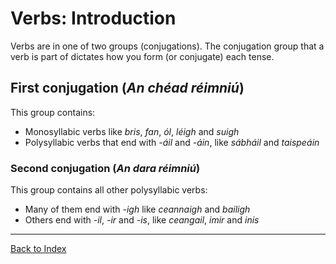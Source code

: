 # Verbs: Introduction


Verbs are in one of two groups (conjugations). The conjugation group that a verb
is part of dictates how you form (or conjugate) each tense.


## First conjugation (_An chéad réimniú_)

This group contains:

* Monosyllabic verbs like _bris_, _fan_, _ól_, _léigh_ and _suigh_
* Polysyllabic verbs that end with _-áil_ and _-áin_, like _sábháil_ and _taispeáin_


### Second conjugation (_An dara réimniú_)

This group contains all other polysyllabic verbs:

* Many of them end with _-igh_ like _ceannaigh_ and _bailigh_
* Others end with _-il_, _-ir_ and _-is_, like _ceangail_, _imir_ and _inis_


----
[Back to Index](../index.md)
